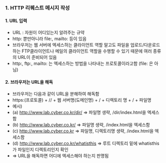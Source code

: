 ### 1. HTTP 리퀘스트 메시지 작성
#### 1. URL 입력
- URL : 자원이 어디있는지 알려주는 규약
- http: 뿐만아니라 file:, mailto: 등이 있음
- 브라우저는 웹 서버에 엑세스하는 클라이언트 역할 말고도 파일을 업로드/다운로드하는 FTP클라이언트나 메일의 클라이언트 역할을 수행할 수 있기 때문에 여러 종류의 URL이 준비되어 있음
- http:, ftp:, mailto: 는 엑세스하는 방법을 나타내는 프로토콜이라고함 (file: 은 아님)
#### 2. 브라우저는 URL을 해독
- 브라우저는 다음과 같이 URL을 분해하여 해독함
- https:(프로토콜) + // + 웹 서버명(도메인명) + / + 디렉토리 명 + / + 파일명
- 예시)
- (a) http://www.lab.cyber.co.kr/dir/  =>  파일명 생략, /dir/index.html을 엑세스함
- (b) http://www.lab.cyber.co.kr/      =>  파일명 생략, /index.html을 엑세스함
- (c) http://www.lab.cyber.co.kr       =>  파일명, 디렉토리명 생략, /index.html을 엑세스함
- (d) http://www.lab.cyber.co.kr/whatisthis  =>  루트 디렉토리 밑에 whatisthis가 파일인지 디렉토리인지 확인 
- => URL을 해독하면 어디에 엑세스해야 하는지 판명됨

